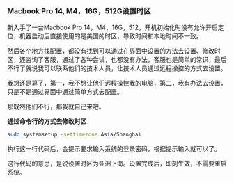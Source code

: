 ### Macbook Pro 14, M4，16G，512G设置时区

新入手了一台Macbook Pro 14，M4，16G，512，开机初始化时没有允许开启定位，机器启动后直接使用的是美国的时区，导致时间和本地时间不一致。

然后各个地方找配置，都没有找到可以通过在界面中设置的方法去设置、修改时区，还咨询了客服，通过了各种尝试，也都没有办法，客服也是简单的常识，最后不行了就说我可以联系他们的技术人员，让技术人员通过远程操控的方式去设置。

我想还是算了，第一，我不想让他们远程操控我的电脑，第二，我有办法去设置，只是不是通过界面中通过简单方式去配置。

那既然他们不行，那我就自己来吧。

**通过命令行的方式去修改时区**

```bash
sudo systemsetup -settimezone Asia/Shanghai
```

执行这一行代码后，会提示要求输入系统的登录密码，根据提示输入就可以了。

这行代码的意思，是说设置时区为亚洲上海。设置完成后，即刻生效，不需要重启系统。